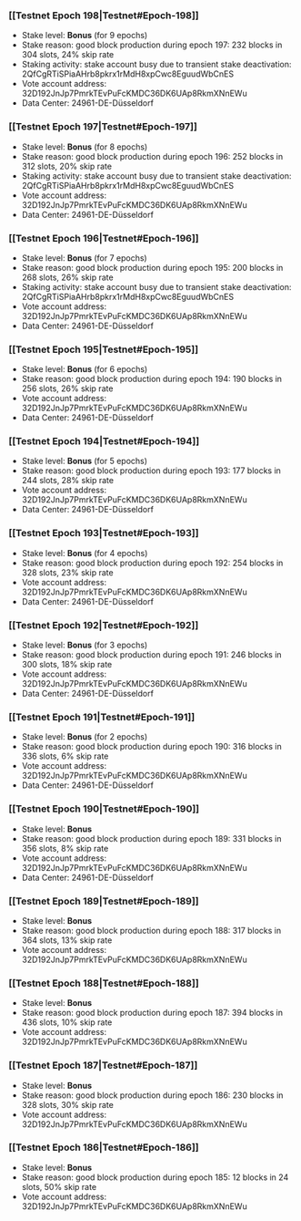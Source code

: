 ### [[Testnet Epoch 198|Testnet#Epoch-198]]
* Stake level: **Bonus** (for 9 epochs)
* Stake reason: good block production during epoch 197: 232 blocks in 304 slots, 24% skip rate
* Staking activity: stake account busy due to transient stake deactivation: 2QfCgRTiSPiaAHrb8pkrx1rMdH8xpCwc8EguudWbCnES
* Vote account address: 32D192JnJp7PmrkTEvPuFcKMDC36DK6UAp8RkmXNnEWu
* Data Center: 24961-DE-Düsseldorf
### [[Testnet Epoch 197|Testnet#Epoch-197]]
* Stake level: **Bonus** (for 8 epochs)
* Stake reason: good block production during epoch 196: 252 blocks in 312 slots, 20% skip rate
* Staking activity: stake account busy due to transient stake deactivation: 2QfCgRTiSPiaAHrb8pkrx1rMdH8xpCwc8EguudWbCnES
* Vote account address: 32D192JnJp7PmrkTEvPuFcKMDC36DK6UAp8RkmXNnEWu
* Data Center: 24961-DE-Düsseldorf
### [[Testnet Epoch 196|Testnet#Epoch-196]]
* Stake level: **Bonus** (for 7 epochs)
* Stake reason: good block production during epoch 195: 200 blocks in 268 slots, 26% skip rate
* Staking activity: stake account busy due to transient stake deactivation: 2QfCgRTiSPiaAHrb8pkrx1rMdH8xpCwc8EguudWbCnES
* Vote account address: 32D192JnJp7PmrkTEvPuFcKMDC36DK6UAp8RkmXNnEWu
* Data Center: 24961-DE-Düsseldorf
### [[Testnet Epoch 195|Testnet#Epoch-195]]
* Stake level: **Bonus** (for 6 epochs)
* Stake reason: good block production during epoch 194: 190 blocks in 256 slots, 26% skip rate
* Vote account address: 32D192JnJp7PmrkTEvPuFcKMDC36DK6UAp8RkmXNnEWu
* Data Center: 24961-DE-Düsseldorf
### [[Testnet Epoch 194|Testnet#Epoch-194]]
* Stake level: **Bonus** (for 5 epochs)
* Stake reason: good block production during epoch 193: 177 blocks in 244 slots, 28% skip rate
* Vote account address: 32D192JnJp7PmrkTEvPuFcKMDC36DK6UAp8RkmXNnEWu
* Data Center: 24961-DE-Düsseldorf
### [[Testnet Epoch 193|Testnet#Epoch-193]]
* Stake level: **Bonus** (for 4 epochs)
* Stake reason: good block production during epoch 192: 254 blocks in 328 slots, 23% skip rate
* Vote account address: 32D192JnJp7PmrkTEvPuFcKMDC36DK6UAp8RkmXNnEWu
* Data Center: 24961-DE-Düsseldorf
### [[Testnet Epoch 192|Testnet#Epoch-192]]
* Stake level: **Bonus** (for 3 epochs)
* Stake reason: good block production during epoch 191: 246 blocks in 300 slots, 18% skip rate
* Vote account address: 32D192JnJp7PmrkTEvPuFcKMDC36DK6UAp8RkmXNnEWu
* Data Center: 24961-DE-Düsseldorf
### [[Testnet Epoch 191|Testnet#Epoch-191]]
* Stake level: **Bonus** (for 2 epochs)
* Stake reason: good block production during epoch 190: 316 blocks in 336 slots, 6% skip rate
* Vote account address: 32D192JnJp7PmrkTEvPuFcKMDC36DK6UAp8RkmXNnEWu
* Data Center: 24961-DE-Düsseldorf
### [[Testnet Epoch 190|Testnet#Epoch-190]]
* Stake level: **Bonus**
* Stake reason: good block production during epoch 189: 331 blocks in 356 slots, 8% skip rate
* Vote account address: 32D192JnJp7PmrkTEvPuFcKMDC36DK6UAp8RkmXNnEWu
* Data Center: 24961-DE-Düsseldorf
### [[Testnet Epoch 189|Testnet#Epoch-189]]
* Stake level: **Bonus**
* Stake reason: good block production during epoch 188: 317 blocks in 364 slots, 13% skip rate
* Vote account address: 32D192JnJp7PmrkTEvPuFcKMDC36DK6UAp8RkmXNnEWu
### [[Testnet Epoch 188|Testnet#Epoch-188]]
* Stake level: **Bonus**
* Stake reason: good block production during epoch 187: 394 blocks in 436 slots, 10% skip rate
* Vote account address: 32D192JnJp7PmrkTEvPuFcKMDC36DK6UAp8RkmXNnEWu
### [[Testnet Epoch 187|Testnet#Epoch-187]]
* Stake level: **Bonus**
* Stake reason: good block production during epoch 186: 230 blocks in 328 slots, 30% skip rate
* Vote account address: 32D192JnJp7PmrkTEvPuFcKMDC36DK6UAp8RkmXNnEWu
### [[Testnet Epoch 186|Testnet#Epoch-186]]
* Stake level: **Bonus**
* Stake reason: good block production during epoch 185: 12 blocks in 24 slots, 50% skip rate
* Vote account address: 32D192JnJp7PmrkTEvPuFcKMDC36DK6UAp8RkmXNnEWu